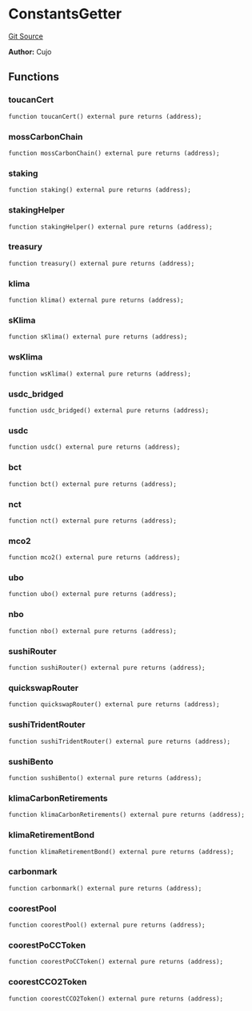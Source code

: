 # ConstantsGetter
[Git Source](https://github.com/KlimaDAO/klimadao-solidity/blob/0daf6561853dcea28093c3f0ddf1098de21c5de2/src/infinity/mocks/ConstantsGetter.sol)

**Author:**
Cujo


## Functions
### toucanCert


```solidity
function toucanCert() external pure returns (address);
```

### mossCarbonChain


```solidity
function mossCarbonChain() external pure returns (address);
```

### staking


```solidity
function staking() external pure returns (address);
```

### stakingHelper


```solidity
function stakingHelper() external pure returns (address);
```

### treasury


```solidity
function treasury() external pure returns (address);
```

### klima


```solidity
function klima() external pure returns (address);
```

### sKlima


```solidity
function sKlima() external pure returns (address);
```

### wsKlima


```solidity
function wsKlima() external pure returns (address);
```

### usdc_bridged


```solidity
function usdc_bridged() external pure returns (address);
```

### usdc


```solidity
function usdc() external pure returns (address);
```

### bct


```solidity
function bct() external pure returns (address);
```

### nct


```solidity
function nct() external pure returns (address);
```

### mco2


```solidity
function mco2() external pure returns (address);
```

### ubo


```solidity
function ubo() external pure returns (address);
```

### nbo


```solidity
function nbo() external pure returns (address);
```

### sushiRouter


```solidity
function sushiRouter() external pure returns (address);
```

### quickswapRouter


```solidity
function quickswapRouter() external pure returns (address);
```

### sushiTridentRouter


```solidity
function sushiTridentRouter() external pure returns (address);
```

### sushiBento


```solidity
function sushiBento() external pure returns (address);
```

### klimaCarbonRetirements


```solidity
function klimaCarbonRetirements() external pure returns (address);
```

### klimaRetirementBond


```solidity
function klimaRetirementBond() external pure returns (address);
```

### carbonmark


```solidity
function carbonmark() external pure returns (address);
```

### coorestPool


```solidity
function coorestPool() external pure returns (address);
```

### coorestPoCCToken


```solidity
function coorestPoCCToken() external pure returns (address);
```

### coorestCCO2Token


```solidity
function coorestCCO2Token() external pure returns (address);
```

